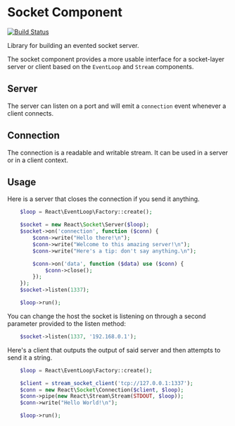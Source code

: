 # Socket Component

[![Build Status](https://secure.travis-ci.org/reactphp/socket.png?branch=master)](http://travis-ci.org/reactphp/socket)

Library for building an evented socket server.

The socket component provides a more usable interface for a socket-layer
server or client based on the `EventLoop` and `Stream` components.

## Server

The server can listen on a port and will emit a `connection` event whenever a
client connects.

## Connection

The connection is a readable and writable stream. It can be used in a server
or in a client context.

## Usage

Here is a server that closes the connection if you send it anything.
```php
    $loop = React\EventLoop\Factory::create();

    $socket = new React\Socket\Server($loop);
    $socket->on('connection', function ($conn) {
        $conn->write("Hello there!\n");
        $conn->write("Welcome to this amazing server!\n");
        $conn->write("Here's a tip: don't say anything.\n");

        $conn->on('data', function ($data) use ($conn) {
            $conn->close();
        });
    });
    $socket->listen(1337);

    $loop->run();
```    
You can change the host the socket is listening on through a second parameter 
provided to the listen method:
```php
    $socket->listen(1337, '192.168.0.1');
```
Here's a client that outputs the output of said server and then attempts to
send it a string.
```php
    $loop = React\EventLoop\Factory::create();

    $client = stream_socket_client('tcp://127.0.0.1:1337');
    $conn = new React\Socket\Connection($client, $loop);
    $conn->pipe(new React\Stream\Stream(STDOUT, $loop));
    $conn->write("Hello World!\n");

    $loop->run();
```
